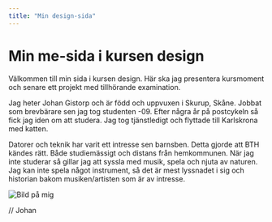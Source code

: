 ```yaml
---
title: "Min design-sida"
---
```

# Min me-sida i kursen design


Välkommen till min sida i kursen design. Här ska jag presentera kursmoment och senare ett projekt med tillhörande examination.

Jag heter Johan Gistorp och är född och uppvuxen i Skurup, Skåne. Jobbat som brevbärare sen jag tog studenten -09.
Efter några år på postcykeln så fick jag iden om att studera. Jag tog tjänstledigt och flyttade till Karlskrona med katten.

Datorer och teknik har varit ett intresse sen barnsben. Detta gjorde att BTH kändes rätt. Både studiemässigt och distans från hemkommunen.
När jag inte studerar så gillar jag att syssla med musik, spela och njuta av naturen.
Jag kan inte spela något instrument, så det är mest lyssnadet i sig och historian bakom musiken/artisten som är av intresse.

![Bild på mig](image/me.jpg?w=200)

// Johan
